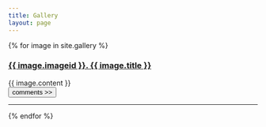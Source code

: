 ```yaml
---
title: Gallery
layout: page
---
```


{% for image in site.gallery %}
<div class="row">
    <div class="col-md-4">
        <a href="{{ site.url }}/gallery/{{ image.imageid }}"><h3>{{ image.imageid }}. {{ image.title }}</h3></a>
        {{ image.content }}
    </div>
    <div class="col-md-8">
        <a href="{{ site.url }}/gallery/{{ image.imageid }}"><span class="image fit"><img src="images/{{ image.img }}" alt="" /></span></a>
    </div>
</div>
<a href="{{ site.url }}/gallery/{{ image.imageid }}"><button class="btn btn-default">comments >></button></a>
<hr>
{% endfor %}